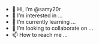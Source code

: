 - 👋 Hi, I’m @samy20r
- 👀 I’m interested in ...
- 🌱 I’m currently learning ...
- 💞️ I’m looking to collaborate on ...
- 📫 How to reach me ...

<!---
samy20r/samy20r is a ✨ special ✨ repository because its `README.md` (this file) appears on your GitHub profile.
You can click the Preview link to take a look at your changes.
--->
